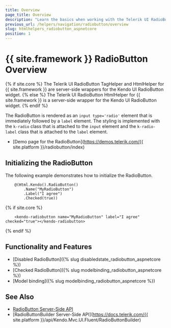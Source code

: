 ```yaml
---
title: Overview
page_title: Overview
description: "Learn the basics when working with the Telerik UI RadioButton component for {{ site.framework }}."
previous_url: /helpers/navigation/radiobutton/overview
slug: htmlhelpers_radiobutton_aspnetcore
position: 1
---
```


# {{ site.framework }} RadioButton Overview

{% if site.core %}
The Telerik UI RadioButton TagHelper and HtmlHelper for {{ site.framework }} are server-side wrappers for the Kendo UI RadioButton widget.
{% else %}
The Telerik UI RadioButton HtmlHelper for {{ site.framework }} is a server-side wrapper for the Kendo UI RadioButton widget.
{% endif %}

The RadioButton is rendered as an `input type='radio'` element that is immediately followed by a `label` element. The styling is implemented with the `k-radio` class that is attached to the `input` element and the `k-radio-label` class that is attached to the `label` element.

* [Demo page for the RadioButton](https://demos.telerik.com/{{ site.platform }}/radiobutton/index)

## Initializing the RadioButton

The following example demonstrates how to initialize the RadioButton.

```HtmlHelper
    @(Html.Kendo().RadioButton()
        .Name("MyRadioButton")
        .Label("I agree")
        .Checked(true))
```
{% if site.core %}
```TagHelper
    <kendo-radiobutton name="MyRadioButton" label="I agree" checked="true"></kendo-radiobutton>
```
{% endif %}

## Functionality and Features

* [Disabled RadioButton]({% slug disabledstate_radiobutton_aspnetcore %})
* [Checked RadioButton]({% slug modelbinding_radiobutton_aspnetcore %})
* [Model binding]({% slug modelbinding_radiobutton_aspnetcore %})

## See Also

* [RadioButton Server-Side API](/api/radiobutton)
* [RadioButtonBuilder Server-Side API](https://docs.telerik.com/{{ site.platform }}/api/Kendo.Mvc.UI.Fluent/RadioButtonBuilder)
